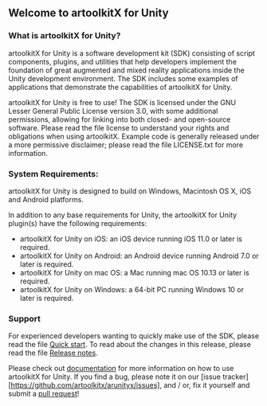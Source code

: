 ## Welcome to artoolkitX for Unity

### What is artoolkitX for Unity?

artoolkitX for Unity is a software development kit (SDK) consisting of script components, plugins, and utilities that help developers implement the foundation of great augmented and mixed reality applications inside the Unity development environment. The SDK includes some examples of applications that demonstrate the capabilities of artoolkitX for Unity.

artoolkitX for Unity is free to use! The SDK is licensed under the GNU Lesser General Public License version 3.0, with some additional permissions, allowing for linking into both closed- and open-source software. Please read the file license to understand your rights and obligations when using artoolkitX. Example code is generally released under a more permissive disclaimer; please read the file LICENSE.txt for more information.

### System Requirements:

artoolkitX for Unity is designed to build on Windows, Macintosh OS X, iOS and Android platforms.

In addition to any base requirements for Unity, the artoolkitX for Unity plugin(s) have the following requirements:
* artoolkitX for Unity on iOS: an iOS device running iOS 11.0 or later is required.
* artoolkitX for Unity on Android: an Android device running Android 7.0 or later is required.
* artoolkitX for Unity on mac OS: a Mac running mac OS 10.13 or later is required.
* artoolkitX for Unity on Windows: a 64-bit PC running Windows 10 or later is required.

### Support

For experienced developers wanting to quickly make use of the SDK, please read the file [Quick start](Documentation%7e/Quick%20start.md). To read about the changes in this release, please read the file [Release notes](Documentation%7e/Release%20notes.md).

Please check out [documentation][documentation] for more information on how to use artoolkitX for Unity. If you find a bug, please note it on our [issue tracker][https://github.com/artoolkitx/arunityx/issues], and / or, fix it yourself and submit a [pull request][pull]!

[website]: http://www.artoolkitx.org
[documentation]: https://github.com/artoolkitx/arunityx/wiki
[issue tracker]: https://github.com/artoolkit/arunity5/issues
[pull]: https://github.com/artoolkitx/arunityx/pulls
